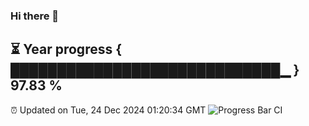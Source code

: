 ### Hi there 👋
⏳ Year progress { █████████████████████████████▁ } 97.83 %
---
⏰ Updated on Tue, 24 Dec 2024 01:20:34 GMT
![Progress Bar CI](https://github.com/liununu/liununu/workflows/Progress%20Bar%20CI/badge.svg)
